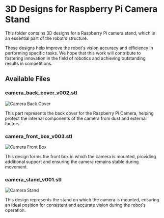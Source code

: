 # 3D Designs for Raspberry Pi Camera Stand

This folder contains 3D designs for a Raspberry Pi camera stand, which is an essential part of the robot's structure.

These designs help improve the robot's vision accuracy and efficiency in performing specific tasks. We hope that this work will contribute to fostering innovation in the field of robotics and achieving outstanding results in competitions.

## Available Files

### camera_back_cover_v002.stl
![Camera Back Cover]()

This part represents the back cover for the Raspberry Pi Camera, helping protect the internal components of the camera from dust and external factors.

### camera_front_box_v003.stl
![Camera Front Box]()

This design forms the front box in which the camera is mounted, providing additional support and ensuring the camera remains stable during movement.

### camera_stand_v001.stl
![Camera Stand](path/to/camera_stand_image.png)

This design represents the stand on which the camera is mounted, ensuring an ideal position for consistent and accurate vision during the robot's operation.
